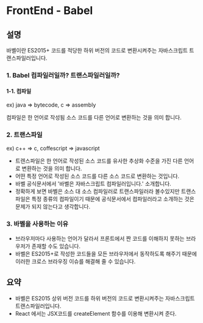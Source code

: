 # FrontEnd - Babel

## 설명

바벨이란 ES2015+ 코드를 적당한 하위 버전의 코드로 변환시켜주는 자바스크립트 트랜스파일러입니다.

### 1. Babel 컴파일러일까? 트랜스파일러일까?

#### 1-1. 컴파일

ex) java ⇒ bytecode, c ⇒ assembly

컴파일은 한 언어로 작성됨 소스 코드를 다른 언어로 변환하는 것을 의미 합니다.


### 2. 트랜스파일

ex) c++ ⇒ c, coffescript ⇒ javascript

- 트렌스파일은 한 언어로 작성된 소스 코드를 유사한 추상화 수준을 가진 다른 언어로 변환하는 것을 의미 합니다.  
- 어떤 특정 언어로 작성된 소스 코드를 다른 소스 코드로 변환하는 것입니다.
- 바벨 공식문서에서 '바벨은 자바스크립트 컴파일러입니다.' 소개합니다.
- 정확하게 보면 바벨은 소스 대 소스 컴파일러로 트랜스파일러라 볼수있지만 트랜스파일은 특정 종류의 컴파일이기 때문에 공식문서에서 컴파일러라고 소개하는 것은 문제가 되지 않는다고 생각합니다.

### 3. 바벨을 사용하는 이유

- 브라우저마다 사용하는 언어가 달라서 프론트에서 짠 코드를 이해하지 못하는 브라우저가 존재할 수도 있습니다.
- 바벨은 ES2015+로 작성한 코드들을 모든 브라우저에서 동작하도록 해주기 때문에 이러한 크로스 브라우징 이슈를 해결해 줄 수 있습니다.

## 요약

- 바벨은 ES2015 상위 버전 코드를 하위 버전의 코드로 변환시켜주는 자바스크립트 트랜스파일러입니다.
- React 에서는 JSX코드를 createElement 함수를 이용해 변환시켜 준다.